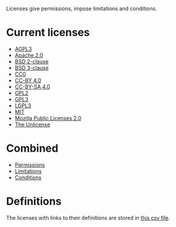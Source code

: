 Licenses give permissions, impose limitations and conditions.

# Current licenses

* [AGPL3](licenses/agpl3.txt)
* [Apache 2.0](licenses/apache-2.0.txt)
* [BSD 2-clause](licenses/bsd-2-clause.txt)
* [BSD 3-clause](licenses/bsd-3-clause.txt)
* [CC0](licenses/cc0.txt)
* [CC-BY 4.0](licenses/cc-by-4.0.txt)
* [CC-BY-SA 4.0](licenses/cc-by-sa-4.0.txt)
* [GPL2](licenses/gpl2.txt)
* [GPL3](licenses/gpl3.txt)
* [LGPL3](licenses/lgpl3.txt)
* [MIT](licenses/mit.txt)
* [Mozilla Public Licenses 2.0](licenses/mozilla-public-license-2.0.txt)
* [The Unlicense](licenses/the-unlicense.txt)

# Combined

* [Permissions](licenses/_permissions.txt)
* [Limitations](licenses/_limitations.txt)
* [Conditions](licenses/_conditions.txt)

# Definitions

The licenses with links to their definitions are stored in [this csv file](licenses/licenses.csv).
